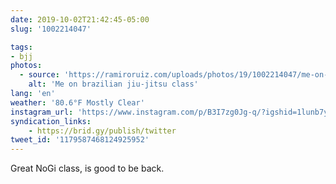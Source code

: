 ```yaml
---
date: 2019-10-02T21:42:45-05:00
slug: '1002214047'

tags:
- bjj
photos:
  - source: 'https://ramiroruiz.com/uploads/photos/19/1002214047/me-on-bjj-class.jpg'
    alt: 'Me on brazilian jiu-jitsu class'
lang: 'en'
weather: '80.6°F Mostly Clear'
instagram_url: 'https://www.instagram.com/p/B3I7zg0Jg-q/?igshid=1lunb7yc3tjjn'
syndication_links:
    - https://brid.gy/publish/twitter
tweet_id: '1179587468124925952'
---
```

Great NoGi class, is good to be back.
